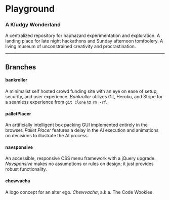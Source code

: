 # Playground

### A Kludgy Wonderland
A centralized repository for haphazard experimentation and exploration. A landing place for late night hackathons and Sunday afternoon tomfoolery. A living museum of unconstrained creativity and procrastination.

---

## Branches

#### bankroller
A minimalist self hosted crowd funding site with an eye on ease of setup, security, and user experience. *Bankroller* utilizes Git, Heroku, and Stripe for a seamless experience from `git clone` to `rm -rf`.

#### palletPlacer
An artificially intelligent box packing GUI implemented entirely in the browser. *Pallet Placer* features a delay in the AI execution and animations on decisions to illustrate the AI process.

#### navsponsive
An accessible, responsive CSS menu framework with a jQuery upgrade. *Navsponsive* makes no assumptions or rules on design; it just provides robust functionality.

#### chewvacha
A logo concept for an alter ego. *Chewvacha*, a.k.a. The Code Wookiee.
